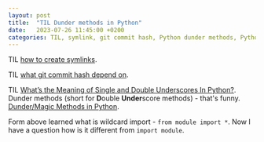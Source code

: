 ```yaml
---
layout: post
title:  "TIL Dunder methods in Python"
date:   2023-07-26 11:45:00 +0200
categories: TIL, symlink, git commit hash, Python dunder methods, Python wildcard import,
---
```

TIL [how to create symlinks](https://apple.stackexchange.com/a/115647).

TIL [what git commit hash depend on](https://stackoverflow.com/a/32854964/942513).

TIL [What’s the Meaning of Single and Double Underscores In Python?](https://towardsdatascience.com/whats-the-meaning-of-single-and-double-underscores-in-python-3d27d57d6bd1). Dunder methods (short for **D**ouble **Under**score methods) - that's funny. [Dunder/Magic Methods in Python](https://www.section.io/engineering-education/dunder-methods-python/).

Form above learned what is wildcard import - `from module import *`. Now I have a question how is it different from `import module`.
